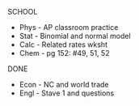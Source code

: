 SCHOOL
- Phys - AP classroom practice
- Stat - Binomial and normal model
- Calc - Related rates wksht
- Chem - pg 152: #49, 51, 52

DONE
- Econ - NC and world trade
- Engl - Stave 1 and questions


